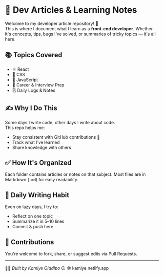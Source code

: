 # 🧠 Dev Articles & Learning Notes

Welcome to my developer article repository! 👋  
This is where I document what I learn as a **front-end developer**. Whether it's concepts, tips, bugs I've solved, or summaries of tricky topics — it's all here.

## 📚 Topics Covered

- ⚛️ React
- 🎨 CSS
- 📜 JavaScript
- 💼 Career & Interview Prep
- 🗒️ Daily Logs & Notes

## ✍️ Why I Do This

Some days I write code, other days I write about code.  
This repo helps me:
- Stay consistent with GitHub contributions 💚
- Track what I've learned
- Share knowledge with others

## ✅ How It's Organized

Each folder contains articles or notes on that subject. Most files are in Markdown (`.md`) for easy readability.

## 📅 Daily Writing Habit

Even on lazy days, I try to:
- Reflect on one topic
- Summarize it in 5–10 lines
- Commit & push here

## 📢 Contributions

You're welcome to fork, share, or suggest edits via Pull Requests.

---

🧑‍💻 *Built by Kamiye Oladipo O.*
🕸️ kamiye.netlify.app
